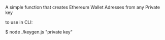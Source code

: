A simple function that creates Ethereum Wallet Adresses from any Private key

to use in CLI:

$ node ./keygen.js "private key"
